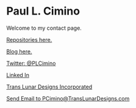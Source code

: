 Paul L. Cimino
=================

Welcome to my contact page.


<a href="https://github.com/pcimino?tab=repositories" target="_blank">Repositories here.</a>


<a href="https://pcimino.blog.com" target="_blank">Blog here.</a>


<a href="https://twitter.com/PLCimino" target="_blank">Twitter: @PLCimino</a>


<a href="http://www.linkedin.com/pub/paul-cimino/0/17b/474" target="_blank">Linked In</a>

<a href="http://www.translunardesigns.com" target="_blank">Trans Lunar Designs Incorporated</a>


<a href="mailto:pcimino@translunardesigns.com?Subject=Hello" target="_top">
Send Email to PCimino@TransLunarDesigns.com</a>





